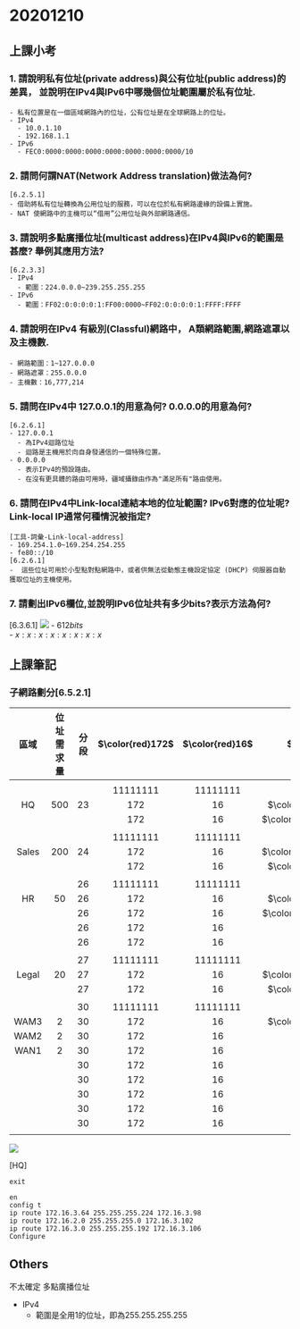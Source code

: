 # 20201210

## 上課小考
### 1. 請說明私有位址(private address)與公有位址(public address)的差異， 並說明在IPv4與IPv6中哪幾個位址範圍屬於私有位址. 
    - 私有位置是在一個區域網路內的位址，公有位址是在全球網路上的位址。
    - IPv4
      - 10.0.1.10
      - 192.168.1.1
    - IPv6
      - FEC0:0000:0000:0000:0000:0000:0000:0000/10

### 2. 請問何謂NAT(Network Address translation)做法為何?
    [6.2.5.1]
    - 借助將私有位址轉換為公用位址的服務，可以在位於私有網路邊緣的設備上實施。
    - NAT 使網路中的主機可以“借用”公用位址與外部網路通信。

### 3. 請說明多點廣播位址(multicast address)在IPv4與IPv6的範圍是甚麼? 舉例其應用方法? 
    [6.2.3.3]
    - IPv4
      - 範圍：224.0.0.0~239.255.255.255
    - IPv6
      - 範圍：FF02:0:0:0:0:1:FF00:0000~FF02:0:0:0:0:1:FFFF:FFFF
### 4. 請說明在IPv4 有級別(Classful)網路中， A類網路範圍,網路遮罩以及主機數. 
    - 網路範圍：1~127.0.0.0
    - 網路遮罩：255.0.0.0
    - 主機數：16,777,214
### 5. 請問在IPv4中 127.0.0.1的用意為何? 0.0.0.0的用意為何?
    [6.2.6.1]
    - 127.0.0.1
      - 為IPv4迴路位址
      - 迴路是主機用於向自身發通信的一個特殊位置。
    - 0.0.0.0
      - 表示IPv4的預設路由。
      - 在沒有更具體的路由可用時，疆域攝錄由作為"滿足所有"路由使用。
### 6. 請問在IPv4中Link-local連結本地的位址範圍? IPv6對應的位址呢? Link-local IP通常何種情況被指定?
    [工具-詞彙-Link-local-address]
    - 169.254.1.0~169.254.254.255
    - fe80::/10
    [6.2.6.1]
    -  這些位址可用於小型點對點網路中，或者供無法從動態主機設定協定 (DHCP) 伺服器自動獲取位址的主機使用。

### 7. 請劃出IPv6欄位,並說明IPv6位址共有多少bits?表示方法為何?
[6.3.6.1]
![](https://cdn.discordapp.com/attachments/786427880472707082/786427891453132840/unknown.png)
    - $612 bits$<br/>
    - $x:x:x:x:x:x:x:x$

## 上課筆記
### 子網路劃分[6.5.2.1]
|區域|位址需求量|分段|$\color{red}172$|$\color{red}16$|$\color{red}0$|$\color{red}0$|/22|
|:-:|:-:|:-:|:-:|:-:|:-:|:-:|:-:|
|||||||||
||||11111111|11111111|11111110|00000000|/23|
|HQ|500|23|172|16|$\color{red}00000000$|$\color{red}0000000$|/23|
||||172|16|$\color{Green}00000010$|$\color{Green}00000000$|/23|
|||||||||
||||11111111|11111111|11111111|00000000|/24|
|Sales|200|24|172|16|$\color{Green}00000010$|$\color{Green}00000000$|/24|
||||172|16|$\color{red}00000011$|$\color{red}00000000$|/24|
|||||||||
|||26|11111111|11111111|11111111|11000000|/26|
|HR|50|26|172|16|$\color{red}00000011$|$\color{red}00000000$|/26|
|||26|172|16|$\color{green}00000011$|$\color{green}01000000$|/26|
|||26|172|16|00000011|10000000|/26|
|||26|172|16|00000011|11000000|/26|
|||||||||
|||27|11111111|11111111|11111111|11100000|/27|
|Legal|20|27|172|16|$\color{green}00000011$|$\color{green}01000000$|/27|
|||27|172|16|$\color{red}00000011$|$\color{red}01100000$|/27|
|||||||||
|||30|11111111|11111111|11111111|11111100|/30|
|WAM3|2|30|172|16|$\color{red}00000011$|$\color{red}01100000$|/30|
|WAM2|2|30|172|16|00000011|01100100|/30|
|WAN1|2|30|172|16|00000011|01101000|/30|
|||30|172|16|00000011|01101100|/30|
|||30|172|16|00000011|01110000|/30|
|||30|172|16|00000011|01110100|/30|
|||30|172|16|00000011|01111000|/30|
|||30|172|16|00000011|01111100|/30|
|||||||||
![](https://cdn.discordapp.com/attachments/786427880472707082/786431023436136478/unknown.png)




[HQ]
```
exit

en
config t
ip route 172.16.3.64 255.255.255.224 172.16.3.98
ip route 172.16.2.0 255.255.255.0 172.16.3.102
ip route 172.16.3.0 255.255.255.192 172.16.3.106
Configure 
```
## Others

不太確定
多點廣播位址
- IPv4
  - 範圍是全用1的位址，即為255.255.255.255